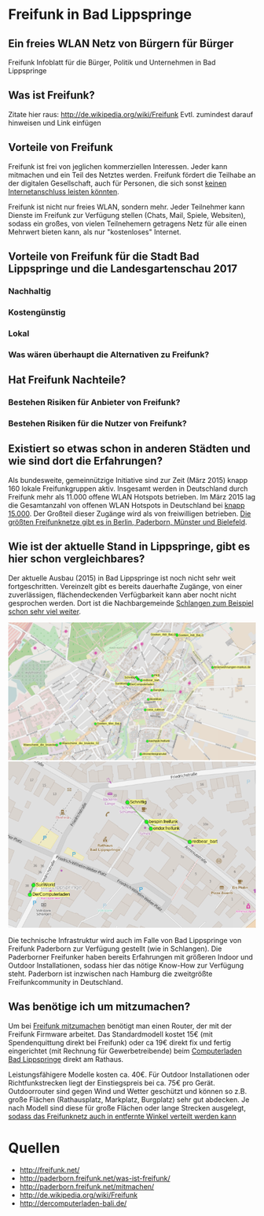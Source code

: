 # Freifunk in Bad Lippspringe
## Ein freies WLAN Netz von Bürgern für Bürger

Freifunk Infoblatt für die Bürger, Politik und Unternehmen  in Bad Lippspringe

## Was ist Freifunk?

Zitate hier raus: http://de.wikipedia.org/wiki/Freifunk
Evtl. zumindest darauf hinweisen und Link einfügen




## Vorteile von Freifunk

Freifunk ist frei von jeglichen kommerziellen Interessen. Jeder kann mitmachen und ein Teil des Netztes werden. Freifunk fördert die Teilhabe an der digitalen Gesellschaft, auch für Personen, die sich sonst [keinen Internetanschluss leisten könnten](http://paderborn.freifunk.net/freifunk-ueberwindet-grenzen/). 

Freifunk ist nicht nur freies WLAN, sondern mehr. Jeder Teilnehmer kann Dienste im Freifunk zur Verfügung stellen (Chats, Mail, Spiele, Websiten), sodass ein großes, von vielen Teilnehemern getragens Netz für alle einen Mehrwert bieten kann, als nur "kostenloses" Internet.

## Vorteile von Freifunk für die Stadt Bad Lippspringe und die Landesgartenschau 2017
### Nachhaltig
### Kostengünstig
### Lokal
### Was wären überhaupt die Alternativen zu Freifunk?

## Hat Freifunk Nachteile?

### Bestehen Risiken für Anbieter von Freifunk?
### Bestehen Risiken für die Nutzer von Freifunk?

## Existiert so etwas schon in anderen Städten und wie sind dort die Erfahrungen?

Als bundesweite, gemeinnützige Initiative sind zur Zeit (März 2015) knapp 160 lokale Freifunkgruppen aktiv. Insgesamt werden in Deutschland durch Freifunk mehr als 11.000 offene WLAN Hotspots betrieben. Im März 2015 lag die Gesamtanzahl von offenen WLAN Hotspots in Deutschland bei [knapp 15.000](http://www.netzwelt.de/news/150067-wlan-hotspots-funknetze-bieten-kostenlosen-zugang.html). Der Großteil dieser Zugänge wird als von freiwilligen betrieben. [Die größten Freifunknetze gibt es in Berlin, Paderborn, Münster und Bielefeld](http://freifunk.net/wie-mache-ich-mit/community-finden/).

## Wie ist der aktuelle Stand in Lippspringe, gibt es hier schon vergleichbares?

Der aktuelle Ausbau (2015) in Bad Lippspringe ist noch nicht sehr weit fortgeschritten. Vereinzelt gibt es bereits dauerhafte Zugänge, von einer zuverlässigen, flächendeckenden Verfügbarkeit kann aber nocht nicht gesprochen werden. Dort ist die Nachbargemeinde [Schlangen zum Beispiel schon sehr viel weiter](http://paderborn.freifunk.net/wie-man-einer-bank-zu-freifunk-verhilft/). 

![Übersicht der Freifunk Knoten in Bad Lippspringe][map-large]
![Detail in der Fußgängerzone][map-detail]

Die technische Infrastruktur wird auch im Falle von Bad Lippspringe von Freifunk Paderborn zur Verfügung gestellt (wie in Schlangen). Die Paderborner Freifunker haben bereits Erfahrungen mit größeren Indoor und Outdoor Installationen, sodass hier das nötige Know-How zur Verfügung steht. Paderborn ist inzwischen nach Hamburg die zweitgrößte Freifunkcommunity in Deutschland.

## Was benötige ich um mitzumachen?

Um bei [Freifunk mitzumachen](http://paderborn.freifunk.net/mitmachen/) benötigt man einen Router, der mit der Freifunk Firmware arbeitet. Das Standardmodell kostet 15€ (mit Spendenquittung direkt bei Freifunk) oder ca 19€ direkt fix und fertig eingerichtet (mit Rechnung für Gewerbetreibende) beim [Computerladen Bad Lippspringe](https://www.facebook.com/DerComputerladenBadLippspringe/timeline) direkt am Rathaus. 

Leistungsfähigere Modelle kosten ca. 40€. Für Outdoor Installationen oder Richtfunkstrecken liegt der Einstiegspreis bei ca. 75€ pro Gerät. Outdoorrouter sind gegen Wind und Wetter geschützt und können so z.B. große Flächen (Rathausplatz, Markplatz, Burgplatz) sehr gut abdecken. Je nach Modell sind diese für große Flächen oder lange Strecken ausgelegt, [sodass das Freifunknetz auch in entfernte Winkel verteilt werden kann](http://paderborn.freifunk.net/haxterpark-paderborn-unterstuetzt-freifunk-paderborn/)

# Quellen

* http://freifunk.net/
* http://paderborn.freifunk.net/was-ist-freifunk/
* http://paderborn.freifunk.net/mitmachen/
* http://de.wikipedia.org/wiki/Freifunk
* http://dercomputerladen-bali.de/

[map-large]: https://raw.githubusercontent.com/atomfrede/freifunk-lgs-2017/master/images/map-large.png
[map-detail]: https://raw.githubusercontent.com/atomfrede/freifunk-lgs-2017/gh-pages/img/map-detail.png
